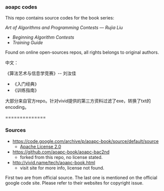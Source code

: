 ### aoapc codes

This repo contains source codes for the book series:

*Art of Algorithms and Programming Contests &mdash; Rujia Liu*
- *Beginning Algorithm Contests*
- *Training Guide*

Found on online open-sources repos, all rights belongs to original authors.

中文：

《算法艺术与信息学竞赛》-- 刘汝佳
- 《入门经典》
- 《训练指南》

大部分来自官方repo。针对vivid提供的第三方资料过滤了exe，转换了txt的encoding。

==============
### Sources

- https://code.google.com/archive/p/aoapc-book/source/default/source
	- [Apache License 2.0](http://www.apache.org/licenses/LICENSE-2.0)
- https://github.com/aoapc-book/aoapc-bac2nd
	- forked from this repo, no license stated.
- http://vivid.name/tech/aoapc-book.html
	- visit site for more info, license not found.

First two are from official source. The last one is mentioned on the official google code site. Please refer to their websites for copyright issue.
